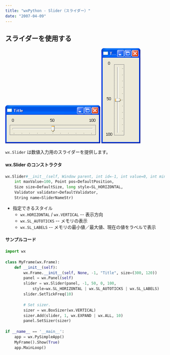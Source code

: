 ```yaml
---
title: "wxPython - Slider（スライダー）"
date: "2007-04-09"
---
```


スライダーを使用する
----

![./image/20070409-slider.png](./image/20070409-slider.png)
![./image/20070409-slider2.png](./image/20070409-slider2.png)

`wx.Slider` は数値入力用のスライダーを提供します。

#### wx.Slider のコンストラクタ

~~~ python
wx.Slider#__init__(self, Window parent, int id=-1, int value=0, int minValue=0,
    int maxValue=100, Point pos=DefaultPosition,
    Size size=DefaultSize, long style=SL_HORIZONTAL,
    Validator validator=DefaultValidator,
    String name=SliderNameStr)
~~~

- 指定できるスタイル
  - `wx.HORIZONTAL` / `wx.VERTICAL` -- 表示方向
  - `wx.SL_AUTOTICKS` -- メモリの表示
  - `wx.SL_LABELS` -- メモリの最小値／最大値、現在の値をラベルで表示


#### サンプルコード

~~~ python
import wx

class MyFrame(wx.Frame):
    def __init__(self):
        wx.Frame.__init__(self, None, -1, "Title", size=(300, 120))
        panel = wx.Panel(self)
        slider = wx.Slider(panel, -1, 50, 0, 100,
            style=wx.SL_HORIZONTAL | wx.SL_AUTOTICKS | wx.SL_LABELS)
        slider.SetTickFreq(10)

        # Set sizer.
        sizer = wx.BoxSizer(wx.VERTICAL)
        sizer.Add(slider, 1, wx.EXPAND | wx.ALL, 10)
        panel.SetSizer(sizer)

if __name__ == '__main__':
    app = wx.PySimpleApp()
    MyFrame().Show(True)
    app.MainLoop()
~~~

